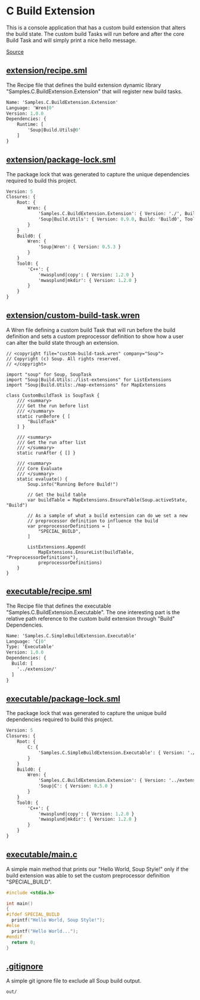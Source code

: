 # C Build Extension
This is a console application that has a custom build extension that alters the build state. The custom build Tasks will run before and after the core Build Task and will simply print a nice hello message.

[Source](https://github.com/soup-build/soup/tree/main/samples/c/build-extension)

## [extension/recipe.sml](https://github.com/soup-build/soup/tree/main/samples/c/build-extension/extension/recipe.sml)
The Recipe file that defines the build extension dynamic library "Samples.C.BuildExtension.Extension" that will register new build tasks.
```sml
Name: 'Samples.C.BuildExtension.Extension'
Language: 'Wren|0'
Version: 1.0.0
Dependencies: {
	Runtime: [
		'Soup|Build.Utils@0'
	]
}
```

## [extension/package-lock.sml](https://github.com/soup-build/soup/tree/main/samples/c/build-extension/extension/package-lock.sml)
The package lock that was generated to capture the unique dependencies required to build this project.
```sml
Version: 5
Closures: {
	Root: {
		Wren: {
			'Samples.C.BuildExtension.Extension': { Version: './', Build: 'Build0', Tool: 'Tool0' }
			'Soup|Build.Utils': { Version: 0.9.0, Build: 'Build0', Tool: 'Tool0' }
		}
	}
	Build0: {
		Wren: {
			'Soup|Wren': { Version: 0.5.3 }
		}
	}
	Tool0: {
		'C++': {
			'mwasplund|copy': { Version: 1.2.0 }
			'mwasplund|mkdir': { Version: 1.2.0 }
		}
	}
}
```

## [extension/custom-build-task.wren](https://github.com/soup-build/soup/tree/main/samples/c/build-extension/extension/custom-build-task.wren)
A Wren file defining a custom build Task that will run before the build definition and sets a custom preprocessor definition to show how a user can alter the build state through an extension.
```wren
// <copyright file="custom-build-task.wren" company="Soup">
// Copyright (c) Soup. All rights reserved.
// </copyright>

import "soup" for Soup, SoupTask
import "Soup|Build.Utils:./list-extensions" for ListExtensions
import "Soup|Build.Utils:./map-extensions" for MapExtensions

class CustomBuildTask is SoupTask {
	/// <summary>
	/// Get the run before list
	/// </summary>
	static runBefore { [
		"BuildTask"
	] }

	/// <summary>
	/// Get the run after list
	/// </summary>
	static runAfter { [] }

	/// <summary>
	/// Core Evaluate
	/// </summary>
	static evaluate() {
		Soup.info("Running Before Build!")

		// Get the build table
		var buildTable = MapExtensions.EnsureTable(Soup.activeState, "Build")

		// As a sample of what a build extension can do we set a new
		// preprocessor definition to influence the build
		var preprocessorDefinitions = [
			"SPECIAL_BUILD",
		]
		
		ListExtensions.Append(
			MapExtensions.EnsureList(buildTable, "PreprocessorDefinitions"),
			preprocessorDefinitions)
	}
}
```

## [executable/recipe.sml](https://github.com/soup-build/soup/tree/main/samples/c/build-extension/extension/executable/recipe.sml)
The Recipe file that defines the executable "Samples.C.BuildExtension.Executable". The one interesting part is the relative path reference to the custom build extension through "Build" Dependencies.
```sml
Name: 'Samples.C.SimpleBuildExtension.Executable'
Language: 'C|0'
Type: 'Executable'
Version: 1.0.0
Dependencies: {
  Build: [
    '../extension/'
  ]
}
```

## [executable/package-lock.sml](https://github.com/soup-build/soup/tree/main/samples/c/build-extension/executable/package-lock.sml)
The package lock that was generated to capture the unique build dependencies required to build this project.
```sml
Version: 5
Closures: {
	Root: {
		C: {
			'Samples.C.SimpleBuildExtension.Executable': { Version: './', Build: 'Build0', Tool: 'Tool0' }
		}
	}
	Build0: {
		Wren: {
			'Samples.C.BuildExtension.Extension': { Version: '../extension/' }
			'Soup|C': { Version: 0.5.0 }
		}
	}
	Tool0: {
		'C++': {
			'mwasplund|copy': { Version: 1.2.0 }
			'mwasplund|mkdir': { Version: 1.2.0 }
		}
	}
}
```

## [executable/main.c](https://github.com/soup-build/soup/tree/main/samples/c/build-extension/executable/main.c)
A simple main method that prints our "Hello World, Soup Style!" only if the build extension was able to set the custom preprocessor definition "SPECIAL_BUILD".
```c
#include <stdio.h>

int main()
{
#ifdef SPECIAL_BUILD
  printf("Hello World, Soup Style!");
#else
  printf("Hello World...");
#endif
  return 0;
}
```

## [.gitignore](https://github.com/soup-build/soup/tree/main/samples/c/build-extension/.gitignore)
A simple git ignore file to exclude all Soup build output.
```
out/
```
